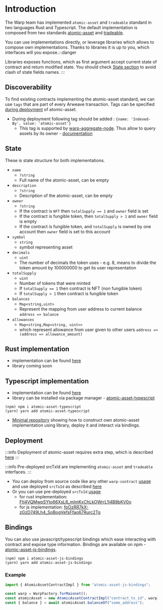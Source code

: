 # Introduction

The Warp team has implemented `atomic-asset` and `tradeable` standard in two languages Rust and Typescript.
The default implementation is composed from two standards [atomic-asset](./atomic-asset.md) and [tradeable](./tradeable.md).

You can use implementations directly, or leverage libraries which allows to compose own implementations.
Thanks to libraries it is up to you, which interfaces will you expose.:::danger

Libraries exposes functions, which as first argument accept current state of contract and return modified state.
You should check [State section](./tradeable-atomic-asset.md#state) to avoid clash of state fields names.
:::

## Discoverability

To find existing contracts implementing the atomic-asset standard, we can use `tags` that are part of every Arweave transaction.
Tags can be specified [during deployment](../docs/sdk/advanced/register-contract) of atomic-asset.

- During deployment following tag should be added : `{name: 'Indexed-By', value: 'atomic-asset'}`
  - This tag is supported by [warp-aggregate-node](../docs/aggregate-node/overview.md). Thus allow to query assets by its owner - [documentation](../docs/aggregate-node/overview.md#nft-by-owner)

## State

These is state structure for both implementations.

- `name`
  - `?string`
  - Full name of the atomic-asset, can be empty
- `description`
  - `?string`
  - Description of the atomic-asset, can be empty
- `owner`
  - `?string`
  - If the contract is `NFT` then `totalSupply == 1` and `owner` field is set
  - If the contract is fungible token, then `totalSupply > 1` and `owner` field is empty
  - If the contract is fungible token, and `totalSupply` is owned by one account then `owner` field is set to this account
- `symbol`
  - `string`
  - symbol representing asset
- `decimals`
  - `uint`
  - The number of decimals the token uses - e.g. 8, means to divide the token amount by 100000000 to get its user representation
- `totalSupply`
  - `uint`
  - Number of tokens that were minted
  - If `totalSupply == 1` then contract is NFT (non fungible token)
  - If `totalSupply > 1` then contract is fungible token
- `balances`
  - `Map<string,uint>`
  - Represent the mapping from user address to current balance `address => balance`
- `allowances`
  - `Map<string,Map<string, uint>>`
  - which represent allowance from user given to other users `address => (address => allowance_amount)`

## Rust implementation

- implementation can be found [here](https://github.com/warp-contracts/wrc/tree/master/contracts/atomic-asset-rust)
- library coming soon

## Typescript implementation

- implementation can be found [here](https://github.com/warp-contracts/wrc/tree/master/contracts/atomic-asset-typescript)
- library can be installed via package manager - [atomic-asset-typescript](https://www.npmjs.com/package/atomic-asset-typescript)

```
(npm) npm i atomic-asset-typescript
(yarn) yarn add atomic-asset-typescript
```

- [Minimal repository](https://github.com/warp-contracts/atomic-asset-example) showing how to construct own atomic-asset implementation using library, deploy it and interact via bindings.

## Deployment

:::info
Deployment of atomic-asset requires extra step, which is described [here](../docs/sdk/advanced/register-contract)
:::

:::info
Pre-deployed srcTxId are implementing `atomic-asset` and `tradeable` interfaces.
:::

- You can deploy from source code like any other `warp-contract` [usage](../docs/sdk/basic/deployment#deploy) and use deployed `srcTxId` as described [here](../docs/sdk/advanced/register-contract)
- Or you can use pre-deployed `srcTxId` [usage](../docs/sdk/basic/deployment#deployfromsourcetx)
  - for rust implementation: [Ftl4VQMwpSYto66XsL6_mImKxChLkOWrrL1l4B8bKV0o](https://sonar.warp.cc/#/app/source/Ftl4VQMwpSYto66XsL6_mImKxChLkOWrrL1l4B8bKV0)
  - for js implementation: [foOzRR7kX-zGzD749Lh4_SoBogVefsFfao67Rurc2Tg](https://sonar.warp.cc/#/app/source/foOzRR7kX-zGzD749Lh4_SoBogVefsFfao67Rurc2Tg)

## Bindings

You can also use javascript/typescript bindings which ease interacting with contract and expose type information.
Bindings are available on npm - [atomic-asset-js-bindings](https://www.npmjs.com/package/atomic-asset-js-bindings).

```
(npm) npm i atomic-asset-js-bindings
(yarn) yarn add atomic-asset-js-bindings
```

### Example

```ts
import { AtomicAssetContractImpl } from "atomic-asset-js-bindings";

const warp = WarpFactory.forMainnet();
const atomicAsset = new AtomicAssetContractImpl("contract_tx_id", warp);
const { balance } = await atomicAsset.balanceOf("some_address");
```
